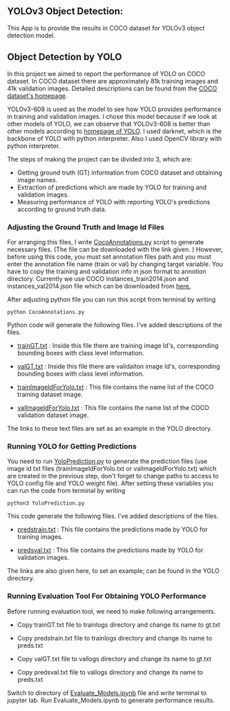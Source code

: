 ## YOLOv3 Object Detection:

This App is to provide the results in COCO dataset for YOLOv3 object detection model.

## Object Detection by YOLO

In this project we aimed to report the performance of YOLO on COCO dataset. In COCO dataset there are approximately 81k training images and 41k validation images. Detailed descriptions can be found from the [COCO dataset's homepage](http://cocodataset.org/#home). 

YOLOv3-608 is used as the model to see how YOLO provides performance in training and validation images. I chose this model because if we look at other models of YOLO, we can observe that YOLOv3-608 is better than other models according to [homepage of YOLO](https://pjreddie.com/darknet/yolo/). I used darknet, which is the backbone of YOLO with python interpreter. Also I used OpenCV library with python interpreter. 

The steps of making the project can be divided into 3, which are:
* Getting ground truth (GT) information from COCO dataset and obtaining image names.
* Extraction of predictions which are made by YOLO for training and validation images. 
* Measuring performance of YOLO with reporting YOLO's predictions according to ground truth data.

### Adjusting the Ground Truth and Image Id Files

For arranging this files, I write [CocoAnnotations.py](YOLO/Setup/CocoAnnotations.py) script to generate necessary files. (The file can be downloaded with the link given. ) However, before using this code, you must set annotation files path and you must enter the annotation file name (train or val) by changing target variable.
You have to copy the training and validation info in json format to annotion directory. Currently we use COCO instances_train2014.json and instances_val2014.json file which can be downloaded from [here.](http://images.cocodataset.org/annotations/annotations_trainval2014.zip)

After adjusting python file you can run this script from terminal by writing

```
python CocoAnnotations.py
```

Python code will generate the following files. I've added descriptions of the files.

* [trainGT.txt](YOLO/Files/trainGt.txt) : Inside this file there are training image Id's, corresponding bounding boxes with class level information.

* [valGT.txt](YOLO/Files/valGt.txt) : Inside this file there are validaiton image Id's, corresponding bounding boxes with class level information.

* [trainImageIdForYolo.txt](YOLO/Files/trainImageIdForYolo.txt) : This file contains the name list of the COCO training dataset image.

* [valImageIdForYolo.txt](YOLO/Files/valImageIdForYolo.txt) : This file contains the name list of the COCO validation dataset image.

The links to these text files are set as an example in the YOLO directory.

### Running YOLO for Getting Predictions

You need to run [YoloPrediction.py](YOLO/Setup/YoloPrediction.py) to generate the prediction files (use image id txt files (trainImageIdForYolo.txt or valImageIdForYolo.txt) which are created in the previous step, don't forget to change paths to access to YOLO config file and YOLO weight file). After setting these variables you can run the code from terminal by writing

```
python3 YoloPrediction.py
```

This code generate the following files. I've added descriptions of the files.

* [predstrain.txt](YOLO/Files/predstrain.txt) : This file contains the predictions made by YOLO for training images.

* [predsval.txt](YOLO/Files/predsVal.txt) : This file contains the predictions made by YOLO for validation images.

The links are also given here, to set an example; can be found in the YOLO directory.

### Running Evaluation Tool For Obtaining YOLO Performance

Before running evaluation tool, we need to make following arrangements.

* Copy trainGT.txt file to trainlogs directory and change its name to gt.txt

* Copy predstrain.txt file to trainlogs directory and change its name to preds.txt

* Copy valGT.txt file to vallogs directory and change its name to gt.txt

* Copy predsval.txt file to vallogs directory and change its name to preds.txt

Switch to directory of [Evaluate_Models.ipynb](YOLO/Evaluation/Evaluate_Models.ipynb) file and write terminal to jupyter lab. Run Evaluate_Models.ipynb to generate performance results.

<!--- You only look once (YOLO) is a system for detecting objects on the Pascal VOC 2012 dataset. It can detect the 20 Pascal object classes: --->

<!--- person
bird, cat, cow, dog, horse, sheep
aeroplane, bicycle, boat, bus, car, motorbike, train
bottle, chair, dining table, potted plant, sofa, tv/monitor
YOLO is joint work with Santosh, Ross, and Ali, and is described in detail in our paper. --->

<!---How it works
All prior detection systems repurpose classifiers or localizers to perform detection. They apply the model to an image at multiple locations and scales. High scoring regions of the image are considered detections. --->

<!---We use a totally different approach. We apply a single neural network to the full image. This network divides the image into regions and predicts bounding boxes and probabilities for each region. These bounding boxes are weighted by the predicted probabilities. --->

<!---This also applies for YOLO system. *** --->

<!---A notebook that includes YOLO results can be found at [demo/Evaluate_Models2.ipynb](demo/Evaluate_Models.ipynb). --->

<!--- A notebook with the demo for YOLO can be found in [demo/Evaluate_Models2.ipynb](demo/Evaluate_Models.ipynb). ---

### Getting a Result:

You can directly access the output video of our results [here](output.avi)

